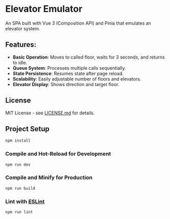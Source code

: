 # Elevator Emulator

An SPA built with Vue 3 (Composition API) and Pinia that emulates an elevator system.

## Features:

- **Basic Operation**: Moves to called floor, waits for 3 seconds, and returns to idle.
- **Queue System**: Processes multiple calls sequentially.
- **State Persistence**: Resumes state after page reload.
- **Scalability**: Easily adjustable number of floors and elevators.
- **Elevator Display**: Shows direction and target floor.

## License

MIT License - see [LICENSE.md](LICENSE.md) for details.

## Project Setup

```sh
npm install
```

### Compile and Hot-Reload for Development

```sh
npm run dev
```

### Compile and Minify for Production

```sh
npm run build
```

### Lint with [ESLint](https://eslint.org/)

```sh
npm run lint
```
